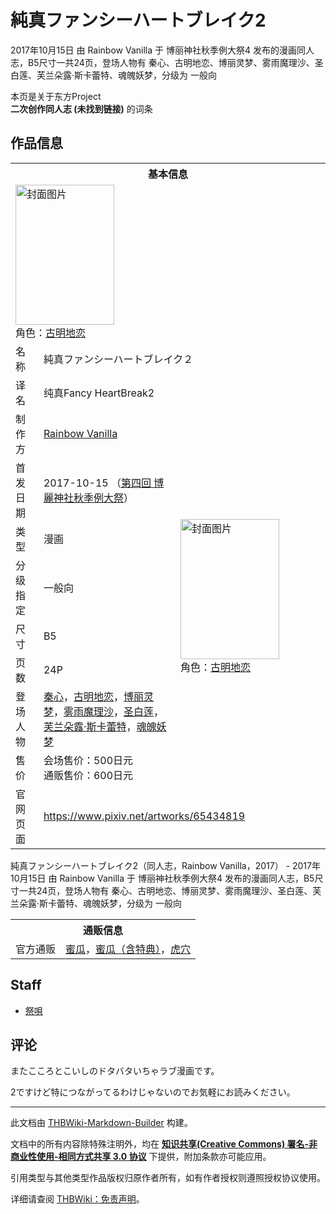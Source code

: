 # 純真ファンシーハートブレイク2

<!-- source html: G:\repos\THBWiki-Markdown-Builder\THBWikiMarkdown\Temp\main\9\99\ns0%3A%E7%B4%94%E7%9C%9F%E3%83%95%E3%82%A1%E3%83%B3%E3%82%B7%E3%83%BC%E3%83%8F%E3%83%BC%E3%83%88%E3%83%96%E3%83%AC%E3%82%A4%E3%82%AF2.html -->

2017年10月15日 由 Rainbow Vanilla 于 博丽神社秋季例大祭4 发布的漫画同人志，B5尺寸一共24页，登场人物有 秦心、古明地恋、博丽灵梦、雾雨魔理沙、圣白莲、芙兰朵露·斯卡蕾特、魂魄妖梦，分级为 一般向

本页是关于东方Project  
 **二次创作同人志 (未找到链接)** 的词条
## 作品信息

<table><tbody><tr><th colspan="3">基本信息</th></tr><tr><td class="cover-artwork-mobile" colspan="2"><a href="./文件-純真ファンシーハートブレイク2封面.jpg.md" class="image" title="封面图片"><img alt="封面图片" src="https://upload.thwiki.cc/thumb/d/d5/%E7%B4%94%E7%9C%9F%E3%83%95%E3%82%A1%E3%83%B3%E3%82%B7%E3%83%BC%E3%83%8F%E3%83%BC%E3%83%88%E3%83%96%E3%83%AC%E3%82%A4%E3%82%AF2%E5%B0%81%E9%9D%A2.jpg/158px-%E7%B4%94%E7%9C%9F%E3%83%95%E3%82%A1%E3%83%B3%E3%82%B7%E3%83%BC%E3%83%8F%E3%83%BC%E3%83%88%E3%83%96%E3%83%AC%E3%82%A4%E3%82%AF2%E5%B0%81%E9%9D%A2.jpg" decoding="async" loading="lazy" width="158" height="224" srcset="https://upload.thwiki.cc/thumb/d/d5/%E7%B4%94%E7%9C%9F%E3%83%95%E3%82%A1%E3%83%B3%E3%82%B7%E3%83%BC%E3%83%8F%E3%83%BC%E3%83%88%E3%83%96%E3%83%AC%E3%82%A4%E3%82%AF2%E5%B0%81%E9%9D%A2.jpg/238px-%E7%B4%94%E7%9C%9F%E3%83%95%E3%82%A1%E3%83%B3%E3%82%B7%E3%83%BC%E3%83%8F%E3%83%BC%E3%83%88%E3%83%96%E3%83%AC%E3%82%A4%E3%82%AF2%E5%B0%81%E9%9D%A2.jpg 1.5x, https://upload.thwiki.cc/thumb/d/d5/%E7%B4%94%E7%9C%9F%E3%83%95%E3%82%A1%E3%83%B3%E3%82%B7%E3%83%BC%E3%83%8F%E3%83%BC%E3%83%88%E3%83%96%E3%83%AC%E3%82%A4%E3%82%AF2%E5%B0%81%E9%9D%A2.jpg/317px-%E7%B4%94%E7%9C%9F%E3%83%95%E3%82%A1%E3%83%B3%E3%82%B7%E3%83%BC%E3%83%8F%E3%83%BC%E3%83%88%E3%83%96%E3%83%AC%E3%82%A4%E3%82%AF2%E5%B0%81%E9%9D%A2.jpg 2x" data-file-width="1075" data-file-height="1518"></a><div class="cover-char">角色：<a href="./古明地恋.md" title="古明地恋">古明地恋</a></div></td>
</tr><tr><td class="label">名称</td><td colspan="2"> 純真ファンシーハートブレイク２ </td></tr><tr><td class="label">译名</td><td colspan="2"> 纯真Fancy HeartBreak2 </td></tr><tr><td class="label">制作方</td><td><a href="./Rainbow_Vanilla.md" title="Rainbow Vanilla">Rainbow Vanilla</a></td><td class="cover-artwork" rowspan="8" style="min-width:224px;"><a href="./文件-純真ファンシーハートブレイク2封面.jpg.md" class="image" title="封面图片"><img alt="封面图片" src="https://upload.thwiki.cc/thumb/d/d5/%E7%B4%94%E7%9C%9F%E3%83%95%E3%82%A1%E3%83%B3%E3%82%B7%E3%83%BC%E3%83%8F%E3%83%BC%E3%83%88%E3%83%96%E3%83%AC%E3%82%A4%E3%82%AF2%E5%B0%81%E9%9D%A2.jpg/158px-%E7%B4%94%E7%9C%9F%E3%83%95%E3%82%A1%E3%83%B3%E3%82%B7%E3%83%BC%E3%83%8F%E3%83%BC%E3%83%88%E3%83%96%E3%83%AC%E3%82%A4%E3%82%AF2%E5%B0%81%E9%9D%A2.jpg" decoding="async" loading="lazy" width="158" height="224" srcset="https://upload.thwiki.cc/thumb/d/d5/%E7%B4%94%E7%9C%9F%E3%83%95%E3%82%A1%E3%83%B3%E3%82%B7%E3%83%BC%E3%83%8F%E3%83%BC%E3%83%88%E3%83%96%E3%83%AC%E3%82%A4%E3%82%AF2%E5%B0%81%E9%9D%A2.jpg/238px-%E7%B4%94%E7%9C%9F%E3%83%95%E3%82%A1%E3%83%B3%E3%82%B7%E3%83%BC%E3%83%8F%E3%83%BC%E3%83%88%E3%83%96%E3%83%AC%E3%82%A4%E3%82%AF2%E5%B0%81%E9%9D%A2.jpg 1.5x, https://upload.thwiki.cc/thumb/d/d5/%E7%B4%94%E7%9C%9F%E3%83%95%E3%82%A1%E3%83%B3%E3%82%B7%E3%83%BC%E3%83%8F%E3%83%BC%E3%83%88%E3%83%96%E3%83%AC%E3%82%A4%E3%82%AF2%E5%B0%81%E9%9D%A2.jpg/317px-%E7%B4%94%E7%9C%9F%E3%83%95%E3%82%A1%E3%83%B3%E3%82%B7%E3%83%BC%E3%83%8F%E3%83%BC%E3%83%88%E3%83%96%E3%83%AC%E3%82%A4%E3%82%AF2%E5%B0%81%E9%9D%A2.jpg 2x" data-file-width="1075" data-file-height="1518"></a><div class="cover-char">角色：<a href="./古明地恋.md" title="古明地恋">古明地恋</a></div></td>
</tr><tr><td class="label">首发日期</td><td>2017-10-15&#160;（<a href="/展会作品列表?e=%E5%8D%9A%E4%B8%BD%E7%A5%9E%E7%A4%BE%E7%A7%8B%E5%AD%A3%E4%BE%8B%E5%A4%A7%E7%A5%AD%234">第四回 博麗神社秋季例大祭</a>）</td></tr><tr><td class="label">类型</td><td>漫画</td></tr><tr><td class="label">分级指定</td><td>一般向</td></tr><tr><td class="label">尺寸</td><td>B5</td></tr><tr><td class="label">页数</td><td>24P</td></tr><tr><td class="label">登场人物</td><td><a href="./秦心.md" title="秦心">秦心</a>，<a href="./古明地恋.md" title="古明地恋">古明地恋</a>，<a href="./博丽灵梦.md" title="博丽灵梦">博丽灵梦</a>，<a href="./雾雨魔理沙.md" title="雾雨魔理沙">雾雨魔理沙</a>，<a href="./圣白莲.md" title="圣白莲">圣白莲</a>，<a href="./芙兰朵露·斯卡蕾特.md" title="芙兰朵露·斯卡蕾特">芙兰朵露·斯卡蕾特</a>，<a href="./魂魄妖梦.md" title="魂魄妖梦">魂魄妖梦</a></td></tr><tr><td class="label">售价</td><td>会场售价：500日元<br>通贩售价：600日元</td></tr>
<tr><td class="label">官网页面</td><td colspan="2"><a rel="nofollow" class="external free" href="https://www.pixiv.net/artworks/65434819">https://www.pixiv.net/artworks/65434819</a></td></tr></tbody></table>

純真ファンシーハートブレイク2（同人志，Rainbow Vanilla，2017） - 2017年10月15日 由 Rainbow Vanilla 于 博丽神社秋季例大祭4 发布的漫画同人志，B5尺寸一共24页，登场人物有 秦心、古明地恋、博丽灵梦、雾雨魔理沙、圣白莲、芙兰朵露·斯卡蕾特、魂魄妖梦，分级为 一般向

<table><tbody><tr><th colspan="3">通贩信息</th></tr><tr><td class="label">官方通贩</td><td colspan="2"><a rel="nofollow" class="external text" href="https://www.melonbooks.co.jp/detail/detail.php?product_id=291084">蜜瓜</a>，<a rel="nofollow" class="external text" href="https://www.melonbooks.co.jp/detail/detail.php?product_id=291083">蜜瓜（含特典）</a>，<a rel="nofollow" class="external text" href="https://ec.toranoana.jp/tora_r/ec/item/040030584782">虎穴</a></td></tr></tbody></table>


## Staff
- [祭唄](./祭唄.md)

## 评论
  
またこころとこいしのドタバタいちゃラブ漫画です。  

2ですけど特につながってるわけじゃないのでお気軽にお読みください。
  
  
  

  





---

此文档由 [THBWiki-Markdown-Builder](https://github.com/Delsin-Yu/THBWiki-Markdown-Builder) 构建。

文档中的所有内容除特殊注明外，均在 [**知识共享(Creative Commons) 署名-非商业性使用-相同方式共享 3.0 协议**](https://creativecommons.org/licenses/by-sa/3.0/deed.zh-hans) 下提供，附加条款亦可能应用。

引用类型与其他类型作品版权归原作者所有，如有作者授权则遵照授权协议使用。

详细请查阅 [THBWiki：免责声明](https://thbwiki.cc/THBWiki:%E5%85%8D%E8%B4%A3%E5%A3%B0%E6%98%8E)。

